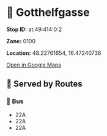 # 🚉 Gotthelfgasse


**Stop ID:** at:49:414:0:2

**Zone:** 0100

**Location:** 48.22761654, 16.47240736

[Open in Google Maps](https://www.google.com/maps?q=48.22761654,16.47240736)

## 🚆 Served by Routes

### 🚌 Bus
- 22A
- 22A
- 22A